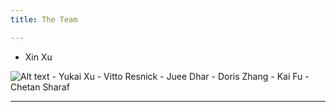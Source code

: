 ```yaml
---
title: The Team

---
```


  - Xin Xu  
<img title="a title" alt="Alt text" src="/images/boo.svg">
  - Yukai Xu 
  - Vitto Resnick 
  - Juee Dhar 
  - Doris Zhang 
  - Kai Fu
  - Chetan Sharaf

---

